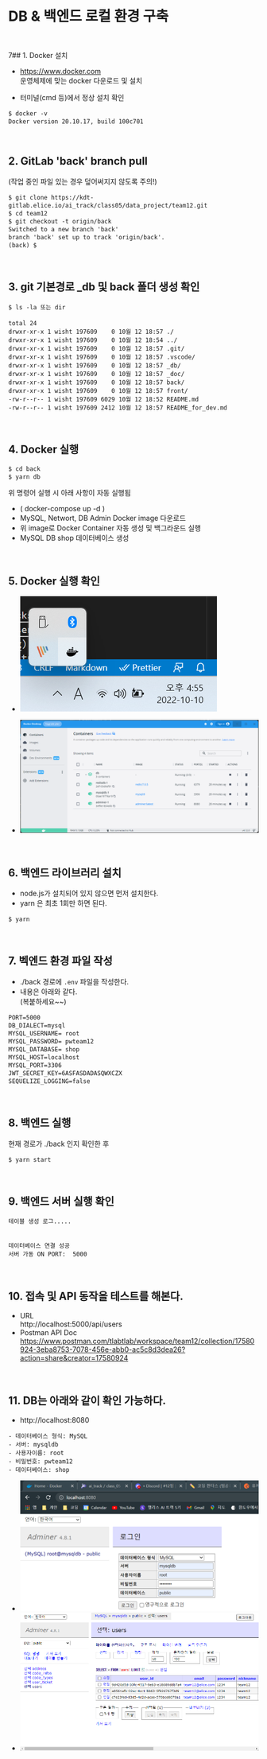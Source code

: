 # DB & 백엔드 로컬 환경 구축

<br>

7## 1. Docker 설치

- https://www.docker.com \
  운영체제에 맞는 docker 다운로드 및 설치

- 터미널(cmd 등)에서 정상 설치 확인

```
$ docker -v
Docker version 20.10.17, build 100c701
```

<br>

## 2. GitLab 'back' branch pull

(작업 중인 파일 있는 경우 덮어써지지 않도록 주의!)

```
$ git clone https://kdt-gitlab.elice.io/ai_track/class05/data_project/team12.git
$ cd team12
$ git checkout -t origin/back
Switched to a new branch 'back'
branch 'back' set up to track 'origin/back'.
(back) $
```

<br>

## 3. git 기본경로 \_db 및 back 폴더 생성 확인

```
$ ls -la 또는 dir

total 24
drwxr-xr-x 1 wisht 197609    0 10월 12 18:57 ./
drwxr-xr-x 1 wisht 197609    0 10월 12 18:54 ../
drwxr-xr-x 1 wisht 197609    0 10월 12 18:57 .git/
drwxr-xr-x 1 wisht 197609    0 10월 12 18:57 .vscode/
drwxr-xr-x 1 wisht 197609    0 10월 12 18:57 _db/
drwxr-xr-x 1 wisht 197609    0 10월 12 18:57 _doc/
drwxr-xr-x 1 wisht 197609    0 10월 12 18:57 back/
drwxr-xr-x 1 wisht 197609    0 10월 12 18:57 front/
-rw-r--r-- 1 wisht 197609 6029 10월 12 18:52 README.md
-rw-r--r-- 1 wisht 197609 2412 10월 12 18:57 README_for_dev.md

```

<br>

## 4. Docker 실행

```
$ cd back
$ yarn db
```

위 명령어 실행 시 아래 사항이 자동 실행됨

- ( docker-compose up -d )
- MySQL, Networt, DB Admin Docker image 다운로드
- 위 image로 Docker Container 자동 생성 및 백그라운드 실행
- MySQL DB shop 데이터베이스 생성

<br>

## 5. Docker 실행 확인

- ![01](/_doc/img/01.png)

- ![02](/_doc/img/02.png)

<br>

## 6. 백엔드 라이브러리 설치

- node.js가 설치되어 있지 않으면 먼저 설치한다.
- yarn 은 최초 1회만 하면 된다.

```
$ yarn
```

<br>

## 7. 벡엔드 환경 파일 작성

- ./back 경로에 `.env` 파일을 작성한다.
- 내용은 아래와 같다. \
  (복붙하세요~~)

```
PORT=5000
DB_DIALECT=mysql
MYSQL_USERNAME= root
MYSQL_PASSWORD= pwteam12
MYSQL_DATABASE= shop
MYSQL_HOST=localhost
MYSQL_PORT=3306
JWT_SECRET_KEY=6ASFASDADASQWXCZX
SEQUELIZE_LOGGING=false
```

<br>

## 8. 백엔드 실행

현재 경로가 ./back 인지 확인한 후

```
$ yarn start
```

<br>

## 9. 백엔드 서버 실행 확인

```
테이블 생성 로그.....


데이터베이스 연결 성공
서버 가동 ON PORT:  5000

```

<br>

## 10. 접속 및 API 동작을 테스트를 해본다.

- URL \
  http://localhost:5000/api/users
- Postman API Doc \
  https://www.postman.com/tlabtlab/workspace/team12/collection/17580924-3eba8753-7078-456e-abb0-ac5c8d3dea26?action=share&creator=17580924

<br>

## 11. DB는 아래와 같이 확인 가능하다.

- http://localhost:8080

```
- 데이터베이스 형식: MySQL
- 서버: mysqldb
- 사용자이름: root
- 비밀번호: pwteam12
- 데이터베이스: shop
```

- ![03](/_doc/img/03.png)
- ![04](/_doc/img/04.png)
